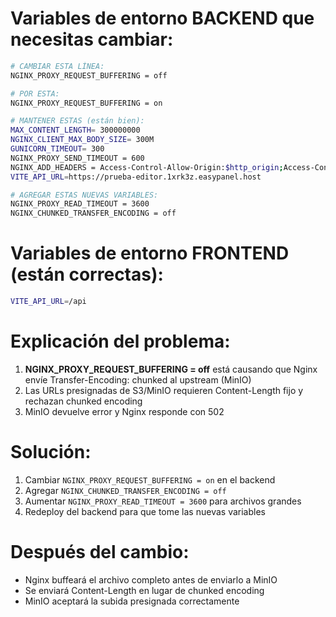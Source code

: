 # Variables de entorno BACKEND que necesitas cambiar:

```bash
# CAMBIAR ESTA LÍNEA:
NGINX_PROXY_REQUEST_BUFFERING = off

# POR ESTA:
NGINX_PROXY_REQUEST_BUFFERING = on

# MANTENER ESTAS (están bien):
MAX_CONTENT_LENGTH= 300000000 
NGINX_CLIENT_MAX_BODY_SIZE= 300M
GUNICORN_TIMEOUT= 300 
NGINX_PROXY_SEND_TIMEOUT = 600
NGINX_ADD_HEADERS = Access-Control-Allow-Origin:$http_origin;Access-Control-Allow-Methods:GET, POST, OPTIONS;Access-Control-Allow-Headers:Content-Type, Authorization, X-Requested-With;Vary:Origin
VITE_API_URL=https://prueba-editor.1xrk3z.easypanel.host

# AGREGAR ESTAS NUEVAS VARIABLES:
NGINX_PROXY_READ_TIMEOUT = 3600
NGINX_CHUNKED_TRANSFER_ENCODING = off
```

# Variables de entorno FRONTEND (están correctas):

```bash
VITE_API_URL=/api
```

# Explicación del problema:

1. **NGINX_PROXY_REQUEST_BUFFERING = off** está causando que Nginx envíe Transfer-Encoding: chunked al upstream (MinIO)
2. Las URLs presignadas de S3/MinIO requieren Content-Length fijo y rechazan chunked encoding
3. MinIO devuelve error y Nginx responde con 502

# Solución:

1. Cambiar `NGINX_PROXY_REQUEST_BUFFERING = on` en el backend
2. Agregar `NGINX_CHUNKED_TRANSFER_ENCODING = off`
3. Aumentar `NGINX_PROXY_READ_TIMEOUT = 3600` para archivos grandes
4. Redeploy del backend para que tome las nuevas variables

# Después del cambio:

- Nginx buffeará el archivo completo antes de enviarlo a MinIO
- Se enviará Content-Length en lugar de chunked encoding
- MinIO aceptará la subida presignada correctamente
